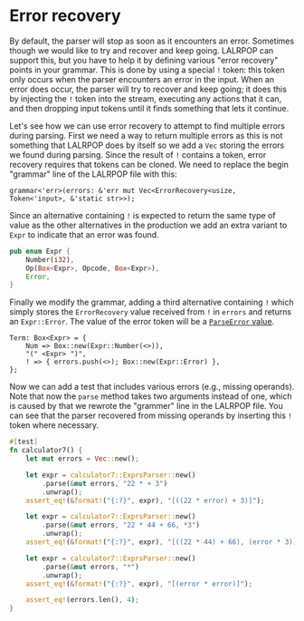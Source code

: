 # Error recovery

By default, the parser will stop as soon as it encounters an error.
Sometimes though we would like to try and recover and keep going.
LALRPOP can support this, but you have to help it by defining various
"error recovery" points in your grammar. This is done by using a
special `!` token: this token only occurs when the parser
encounters an error in the input. When an error does occur, the parser
will try to recover and keep going; it does this by injecting the
`!` token into the stream, executing any actions that it can, and
then dropping input tokens until it finds something that lets it
continue.

Let's see how we can use error recovery to attempt to find multiple
errors during parsing. First we need a way to return multiple errors
as this is not something that LALRPOP does by itself so we add a `Vec`
storing the errors we found during parsing. Since the result of `!`
contains a token, error recovery requires that tokens can be cloned.
We need to replace the begin "grammar" line of the LALRPOP file with this:

```
grammar<'err>(errors: &'err mut Vec<ErrorRecovery<usize, Token<'input>, &'static str>>);
```

Since an alternative containing `!` is expected to return the same type of
value as the other alternatives in the production we add an extra variant to
`Expr` to indicate that an error was found.

```rust
pub enum Expr {
    Number(i32),
    Op(Box<Expr>, Opcode, Box<Expr>),
    Error,
}
```

Finally we modify the grammar, adding a third alternative containing `!`
which simply stores the `ErrorRecovery` value received from `!` in `errors` and
returns an `Expr::Error`. The value of the error token will be a [`ParseError`
value](https://docs.rs/lalrpop-util/0.12.1/lalrpop_util/enum.ParseError.html).

```lalrpop
Term: Box<Expr> = {
    Num => Box::new(Expr::Number(<>)),
    "(" <Expr> ")",
    ! => { errors.push(<>); Box::new(Expr::Error) },
};
```

Now we can add a test that includes various errors (e.g., missing 
operands). Note that now the `parse` method takes two arguments 
instead of one, which is caused by that we rewrote the "grammer" line 
in the LALRPOP file. You can see that the parser recovered from missing 
operands by inserting this `!` token where necessary.

```rust
#[test]
fn calculator7() {
    let mut errors = Vec::new();

    let expr = calculator7::ExprsParser::new()
        .parse(&mut errors, "22 * + 3")
        .unwrap();
    assert_eq!(&format!("{:?}", expr), "[((22 * error) + 3)]");

    let expr = calculator7::ExprsParser::new()
        .parse(&mut errors, "22 * 44 + 66, *3")
        .unwrap();
    assert_eq!(&format!("{:?}", expr), "[((22 * 44) + 66), (error * 3)]");

    let expr = calculator7::ExprsParser::new()
        .parse(&mut errors, "*")
        .unwrap();
    assert_eq!(&format!("{:?}", expr), "[(error * error)]");

    assert_eq!(errors.len(), 4);
}
```

